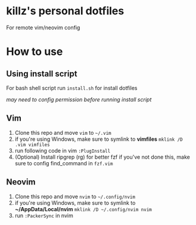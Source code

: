 # killz's personal dotfiles
For remote vim/neovim config

# How to use
## Using install script
For bash shell script run `install.sh` for install dotfiles

_may need to config permission before running install script_

## Vim
1. Clone this repo and move `vim` to `~/.vim`
2. if you're using Windows, make sure to symlink to **vimfiles**
`mklink /D .vim vimfiles`
3. run following code in vim
`:PlugInstall`
4. (Optional) Install ripgrep (rg) for better fzf
if you've not done this, make sure to config find_command in `fzf.vim`

## Neovim
1. Clone this repo and move `nvim` to `~/.config/nvim`
2. if you're using Windows, make sure to symlink to **~/AppData/Local/nvim**
`mklink /D ~/.config/nvim nvim`
3. run `:PackerSync` in nvim
